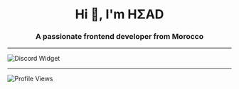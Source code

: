 <h1 align="center">Hi 👋, I'm HΣAD</h1>
<h3 align="center">A passionate frontend developer from Morocco</h3>

---
  ![Discord Widget](https://discord.c99.nl/widget/theme-4/1178118182620377118.png)

---

![Profile Views](https://hits.seeyoufarm.com/api/count/incr/badge.svg?url=https://github.com/mehdiab07/&title=Profile%20Views)


